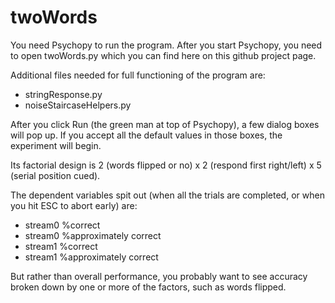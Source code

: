 # twoWords
You need Psychopy to run the program.
After you start Psychopy, you need to open
twoWords.py which you can find here on this github project page.

Additional files needed for full functioning of the program are:
* stringResponse.py
* noiseStaircaseHelpers.py

After you click Run (the green man at top of Psychopy), a few dialog boxes will pop up. If you accept all the default values in those boxes, the experiment will begin.

Its factorial design is 2 (words flipped or no) x 2 (respond first right/left) x 5 (serial position cued).

The dependent variables spit out (when all the trials are completed, or when you hit ESC to abort early) are:

* stream0 %correct
* stream0 %approximately correct
* stream1 %correct
* stream1 %approximately correct

But rather than overall performance, you probably want to see accuracy broken down by one or more of the factors, such as words flipped.